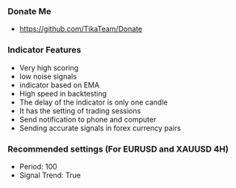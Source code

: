 ### Donate Me
* https://github.com/TikaTeam/Donate


### Indicator Features
* Very high scoring
* low noise signals
* indicator based on EMA
* High speed in backtesting
* The delay of the indicator is only one candle
* It has the setting of trading sessions
* Send notification to phone and computer
* Sending accurate signals in forex currency pairs


### Recommended settings (For EURUSD and XAUUSD 4H)
* Period: 100
* Signal Trend: True
